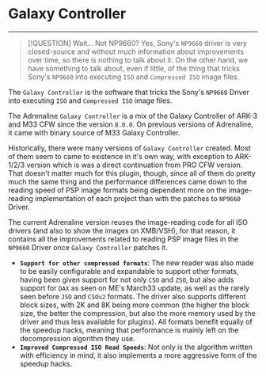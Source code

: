 # Galaxy Controller
---

> [!QUESTION] Wait... Not NP9660?
> Yes, Sony's `NP9660` driver is very closed-source and without much information about improvements over time, so there is nothing to talk about it. On the other hand, we have something to talk about, even if little, of the thing that tricks Sony's `NP9660` into executing `ISO` and `Compressed ISO` image files.


The `Galaxy Controller` is the software that tricks the Sony's `NP9660` Driver into executing `ISO` and `Compressed ISO` image files.


The Adrenaline `Galaxy Controller` is a mix of the Galaxy Controller of ARK-3 and M33 CFW since the version `8.0.0`. On previous versions of Adrenaline, it came with binary source of M33 Galaxy Controller.

Historically, there were many versions of `Galaxy Controller` created. Most of them seem to came to existence in it's own way, with exception to ARK-1/2/3 version which is was a direct continuation from PRO CFW version. That doesn't matter much for this plugin, though, since all of them do pretty much the same thing and the performance differences came down to the reading speed of PSP image formats being dependent more on the image-reading implementation of each project than with the patches to `NP9660` Driver.

The current Adrenaline version reuses the image-reading code for all ISO drivers (and also to show the images on XMB/VSH), for that reason, it contains all the improvements related to reading PSP image files in the `NP9660` Driver once `Galaxy Controller` patches it.

- **`Support for other compressed formats`**: The new reader was also made to be easily configurable and expandable to support other formats, having been given support for not only `CSO` and `ZSO`, but also adds support for `DAX` as seen on ME's March33 update, as well as the rarely seen before `JSO` and `CSOv2` formats. The driver also supports different block sizes, with 2K and 8K being more common (the higher the block size, the better the compression, but also the more memory used by the driver and thus less available for plugins). All formats benefit equally of the speedup hacks, meaning that performance is mainly left on the decompression algorithm they use.
- **`Improved Compressed ISO Read Speeds`**: Not only is the algorithm written with efficiency in mind, it also implements a more aggressive form of the speedup hacks.

